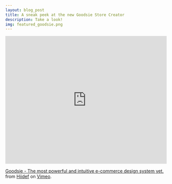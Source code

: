 ```yaml
---
layout: blog_post
title: A sneak peek at the new Goodsie Store Creator
description: Take a look!
img: featured_goodsie.png
---
```


<!-- more -->

<iframe src="http://player.vimeo.com/video/61216449?portrait=0" width="100%" height="400" frameborder="0"></iframe>

[Goodsie - The most powerful and intuitive e-commerce design system yet.](http://vimeo.com/61216449) from [Hiidef](http://vimeo.com/hiidef) on [Vimeo](http://vimeo.com).
